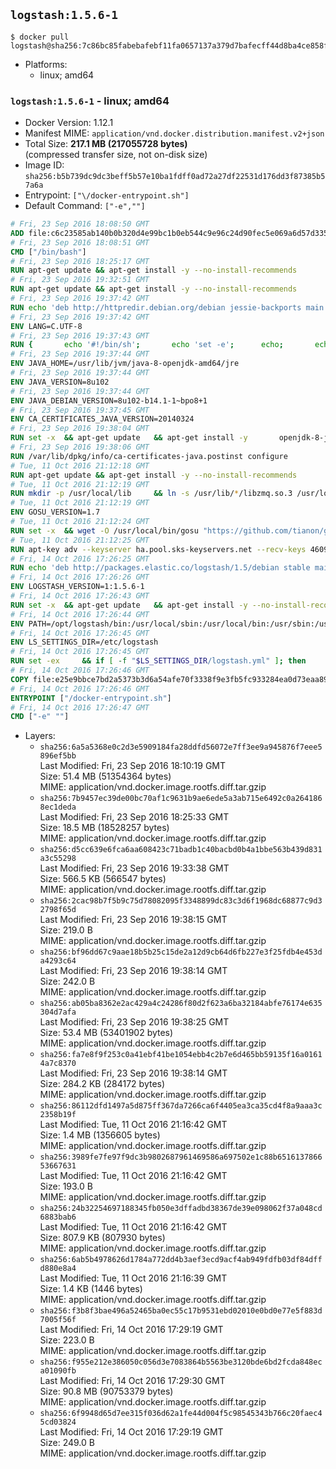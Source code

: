 ## `logstash:1.5.6-1`

```console
$ docker pull logstash@sha256:7c86bc85fabebafebf11fa0657137a379d7bafecff44d8ba4ce858fdf6faa168
```

-	Platforms:
	-	linux; amd64

### `logstash:1.5.6-1` - linux; amd64

-	Docker Version: 1.12.1
-	Manifest MIME: `application/vnd.docker.distribution.manifest.v2+json`
-	Total Size: **217.1 MB (217055728 bytes)**  
	(compressed transfer size, not on-disk size)
-	Image ID: `sha256:b5b739dc9dc3beff5b57e10ba1fdff0ad72a27df22531d176dd3f87385b57a6a`
-	Entrypoint: `["\/docker-entrypoint.sh"]`
-	Default Command: `["-e",""]`

```dockerfile
# Fri, 23 Sep 2016 18:08:50 GMT
ADD file:c6c23585ab140b0b320d4e99bc1b0eb544c9e96c24d90fec5e069a6d57d335ca in / 
# Fri, 23 Sep 2016 18:08:51 GMT
CMD ["/bin/bash"]
# Fri, 23 Sep 2016 18:25:17 GMT
RUN apt-get update && apt-get install -y --no-install-recommends 		ca-certificates 		curl 		wget 	&& rm -rf /var/lib/apt/lists/*
# Fri, 23 Sep 2016 19:32:51 GMT
RUN apt-get update && apt-get install -y --no-install-recommends 		bzip2 		unzip 		xz-utils 	&& rm -rf /var/lib/apt/lists/*
# Fri, 23 Sep 2016 19:37:42 GMT
RUN echo 'deb http://httpredir.debian.org/debian jessie-backports main' > /etc/apt/sources.list.d/jessie-backports.list
# Fri, 23 Sep 2016 19:37:42 GMT
ENV LANG=C.UTF-8
# Fri, 23 Sep 2016 19:37:43 GMT
RUN { 		echo '#!/bin/sh'; 		echo 'set -e'; 		echo; 		echo 'dirname "$(dirname "$(readlink -f "$(which javac || which java)")")"'; 	} > /usr/local/bin/docker-java-home 	&& chmod +x /usr/local/bin/docker-java-home
# Fri, 23 Sep 2016 19:37:44 GMT
ENV JAVA_HOME=/usr/lib/jvm/java-8-openjdk-amd64/jre
# Fri, 23 Sep 2016 19:37:44 GMT
ENV JAVA_VERSION=8u102
# Fri, 23 Sep 2016 19:37:44 GMT
ENV JAVA_DEBIAN_VERSION=8u102-b14.1-1~bpo8+1
# Fri, 23 Sep 2016 19:37:45 GMT
ENV CA_CERTIFICATES_JAVA_VERSION=20140324
# Fri, 23 Sep 2016 19:38:04 GMT
RUN set -x 	&& apt-get update 	&& apt-get install -y 		openjdk-8-jre-headless="$JAVA_DEBIAN_VERSION" 		ca-certificates-java="$CA_CERTIFICATES_JAVA_VERSION" 	&& rm -rf /var/lib/apt/lists/* 	&& [ "$JAVA_HOME" = "$(docker-java-home)" ]
# Fri, 23 Sep 2016 19:38:06 GMT
RUN /var/lib/dpkg/info/ca-certificates-java.postinst configure
# Tue, 11 Oct 2016 21:12:18 GMT
RUN apt-get update && apt-get install -y --no-install-recommends 		apt-transport-https 		libzmq3 	&& rm -rf /var/lib/apt/lists/*
# Tue, 11 Oct 2016 21:12:19 GMT
RUN mkdir -p /usr/local/lib 	&& ln -s /usr/lib/*/libzmq.so.3 /usr/local/lib/libzmq.so
# Tue, 11 Oct 2016 21:12:19 GMT
ENV GOSU_VERSION=1.7
# Tue, 11 Oct 2016 21:12:24 GMT
RUN set -x 	&& wget -O /usr/local/bin/gosu "https://github.com/tianon/gosu/releases/download/$GOSU_VERSION/gosu-$(dpkg --print-architecture)" 	&& wget -O /usr/local/bin/gosu.asc "https://github.com/tianon/gosu/releases/download/$GOSU_VERSION/gosu-$(dpkg --print-architecture).asc" 	&& export GNUPGHOME="$(mktemp -d)" 	&& gpg --keyserver ha.pool.sks-keyservers.net --recv-keys B42F6819007F00F88E364FD4036A9C25BF357DD4 	&& gpg --batch --verify /usr/local/bin/gosu.asc /usr/local/bin/gosu 	&& rm -r "$GNUPGHOME" /usr/local/bin/gosu.asc 	&& chmod +x /usr/local/bin/gosu 	&& gosu nobody true
# Tue, 11 Oct 2016 21:12:25 GMT
RUN apt-key adv --keyserver ha.pool.sks-keyservers.net --recv-keys 46095ACC8548582C1A2699A9D27D666CD88E42B4
# Fri, 14 Oct 2016 17:26:25 GMT
RUN echo 'deb http://packages.elastic.co/logstash/1.5/debian stable main' > /etc/apt/sources.list.d/logstash.list
# Fri, 14 Oct 2016 17:26:26 GMT
ENV LOGSTASH_VERSION=1:1.5.6-1
# Fri, 14 Oct 2016 17:26:43 GMT
RUN set -x 	&& apt-get update 	&& apt-get install -y --no-install-recommends logstash=$LOGSTASH_VERSION 	&& rm -rf /var/lib/apt/lists/*
# Fri, 14 Oct 2016 17:26:44 GMT
ENV PATH=/opt/logstash/bin:/usr/local/sbin:/usr/local/bin:/usr/sbin:/usr/bin:/sbin:/bin
# Fri, 14 Oct 2016 17:26:45 GMT
ENV LS_SETTINGS_DIR=/etc/logstash
# Fri, 14 Oct 2016 17:26:45 GMT
RUN set -ex 	&& if [ -f "$LS_SETTINGS_DIR/logstash.yml" ]; then 		sed -ri 's!^(path.log|path.config):!#&!g' "$LS_SETTINGS_DIR/logstash.yml"; 	fi
# Fri, 14 Oct 2016 17:26:46 GMT
COPY file:e25e9bbce7bd2a5373b3d6a54afe70f3338f9e3fb5fc933284ea0d73eaa8985c in / 
# Fri, 14 Oct 2016 17:26:46 GMT
ENTRYPOINT ["/docker-entrypoint.sh"]
# Fri, 14 Oct 2016 17:26:47 GMT
CMD ["-e" ""]
```

-	Layers:
	-	`sha256:6a5a5368e0c2d3e5909184fa28ddfd56072e7ff3ee9a945876f7eee5896ef5bb`  
		Last Modified: Fri, 23 Sep 2016 18:10:19 GMT  
		Size: 51.4 MB (51354364 bytes)  
		MIME: application/vnd.docker.image.rootfs.diff.tar.gzip
	-	`sha256:7b9457ec39de00bc70af1c9631b9ae6ede5a3ab715e6492c0a2641868ec1deda`  
		Last Modified: Fri, 23 Sep 2016 18:25:33 GMT  
		Size: 18.5 MB (18528257 bytes)  
		MIME: application/vnd.docker.image.rootfs.diff.tar.gzip
	-	`sha256:d5cc639e6fca6aa608423c71badb1c40bacbd0b4a1bbe563b439d831a3c55298`  
		Last Modified: Fri, 23 Sep 2016 19:33:38 GMT  
		Size: 566.5 KB (566547 bytes)  
		MIME: application/vnd.docker.image.rootfs.diff.tar.gzip
	-	`sha256:2cac98b7f5b9c75d78082095f3348899dc83c3d6f1968dc68877c9d32798f65d`  
		Last Modified: Fri, 23 Sep 2016 19:38:15 GMT  
		Size: 219.0 B  
		MIME: application/vnd.docker.image.rootfs.diff.tar.gzip
	-	`sha256:bf96dd67c9aae18b5b25c15de2a12d9cb64d6fb227e3f25fdb4e453da4293c64`  
		Last Modified: Fri, 23 Sep 2016 19:38:14 GMT  
		Size: 242.0 B  
		MIME: application/vnd.docker.image.rootfs.diff.tar.gzip
	-	`sha256:ab05ba8362e2ac429a4c24286f80d2f623a6ba32184abfe76174e635304d7afa`  
		Last Modified: Fri, 23 Sep 2016 19:38:25 GMT  
		Size: 53.4 MB (53401902 bytes)  
		MIME: application/vnd.docker.image.rootfs.diff.tar.gzip
	-	`sha256:fa7e8f9f253c0a41ebf41be1054ebb4c2b7e6d465bb59135f16a01614a7c8370`  
		Last Modified: Fri, 23 Sep 2016 19:38:14 GMT  
		Size: 284.2 KB (284172 bytes)  
		MIME: application/vnd.docker.image.rootfs.diff.tar.gzip
	-	`sha256:86112dfd1497a5d875ff367da7266ca6f4405ea3ca35cd4f8a9aaa3c2358b19f`  
		Last Modified: Tue, 11 Oct 2016 21:16:42 GMT  
		Size: 1.4 MB (1356605 bytes)  
		MIME: application/vnd.docker.image.rootfs.diff.tar.gzip
	-	`sha256:3989fe7fe97f9dc3b9802687961469586a697502e1c88b651613786653667631`  
		Last Modified: Tue, 11 Oct 2016 21:16:42 GMT  
		Size: 193.0 B  
		MIME: application/vnd.docker.image.rootfs.diff.tar.gzip
	-	`sha256:24b32254697188345fb050e3dffadbd38367de39e098062f37a048cd6883bab6`  
		Last Modified: Tue, 11 Oct 2016 21:16:42 GMT  
		Size: 807.9 KB (807930 bytes)  
		MIME: application/vnd.docker.image.rootfs.diff.tar.gzip
	-	`sha256:6ab5b4978626d1784a772dd4b3aef3ecd9acf4ab949fdfb03df84dffd880e8a4`  
		Last Modified: Tue, 11 Oct 2016 21:16:39 GMT  
		Size: 1.4 KB (1446 bytes)  
		MIME: application/vnd.docker.image.rootfs.diff.tar.gzip
	-	`sha256:f3b8f3bae496a52465ba0ec55c17b9531ebd02010e0bd0e77e5f883d7005f56f`  
		Last Modified: Fri, 14 Oct 2016 17:29:19 GMT  
		Size: 223.0 B  
		MIME: application/vnd.docker.image.rootfs.diff.tar.gzip
	-	`sha256:f955e212e386050c056d3e7083864b5563be3120bde6bd2fcda848eca01090fb`  
		Last Modified: Fri, 14 Oct 2016 17:29:30 GMT  
		Size: 90.8 MB (90753379 bytes)  
		MIME: application/vnd.docker.image.rootfs.diff.tar.gzip
	-	`sha256:6f9948d65d7ee315f036d62a1fe44d004f5c98545343b766c20faec45cd03824`  
		Last Modified: Fri, 14 Oct 2016 17:29:19 GMT  
		Size: 249.0 B  
		MIME: application/vnd.docker.image.rootfs.diff.tar.gzip
